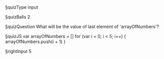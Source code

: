 §quizType
input

§quizBalls
2

§quizQuestion
What will be the value of last element of 'arrayOfNumbers'?


§quizJS
var arrayOfNumbers = []
for (var i = 0; i < 5; i++) {
  arrayOfNumbers.push(i + 1)
}


§rightInput
5
